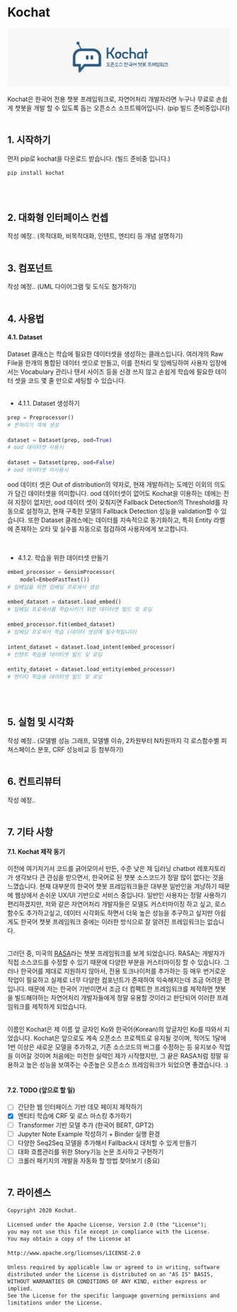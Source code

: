 # Kochat

![kochat_main](./image/kocaht.jpg)

Kochat은 한국어 전용 챗봇 프레임워크로, 자연어처리 개발자라면 
누구나 무료로 손쉽게 챗봇을 개발 할 수 있도록 돕는 오픈소스 소프트웨어입니다.
(pip 빌드 준비중입니다)
<br><br>


## 1. 시작하기

먼저 pip로 kochat을 다운로드 받습니다. (빌드 준비중 입니다.)
```
pip install kochat
```

<br><br>

## 2. 대화형 인터페이스 컨셉
작성 예정.. (목적대화, 비목적대화, 인텐트, 엔티티 등 개념 설명하기)
<br><br>

## 3. 컴포넌트
작성 예정.. (UML 다이어그램 및 도식도 첨가하기)
<br><br>

## 4. 사용법

#### 4.1. Dataset
Dataset 클래스는 학습에 필요한 데이터셋을 생성하는 클래스입니다. 
여러개의 Raw File을 한개의 통합된 데이터 셋으로 만들고, 이를 전처리 및
임베딩하여 사용자 입장에서는 Vocabulary 관리나 텐서 사이즈 등을
신경 쓰지 않고 손쉽게 학습에 필요한 데이터 셋을 코드 몇 줄 만으로 세팅할 수 있습니다.
<br><br>

- 4.1.1. Dataset 생성하기
```python
prep = Preprocessor()
# 전처리기 객체 생성

dataset = Dataset(prep, ood=True)
# ood 데이터셋 사용시

dataset = Dataset(prep, ood=False)
# ood 데이터셋 미사용시
```
ood 데이터 셋은 Out of distribution의 약자로, 현재 개발하려는 도메인 이외의 의도가
담긴 데이터셋을 의미합니다. ood 데이터셋이 없어도 Kochat을 이용하는 데에는 전혀 지장이 없지만,
ood 데이터 셋이 갖춰지면 Fallback Detection의 Threshold를 자동으로 설정하고, 현재 구축한 모델의
Fallback Detection 성능을 validation할 수 있습니다. 또한 Dataset 클래스에는 데이터를
지속적으로 동기화하고, 특히 Entity 라벨에 존재하는 오타 및 실수를 자동으로 점검하여 사용자에게 보고합니다.

<br>

- 4.1.2. 학습을 위한 데이터셋 만들기
```python
embed_processor = GensimProcessor(
    model=EmbedFastText())
# 임베딩을 위한 임베딩 프로세서 생성

embed_dataset = dataset.load_embed()
# 임베딩 프로세서를 학습시키기 위한 데이터셋 빌드 및 로딩

embed_processor.fit(embed_dataset)
# 임베딩 프로세서 학습 (데이터 생성에 필수적입니다)

intent_dataset = dataset.load_intent(embed_processor)
# 인텐트 학습용 데이터셋 빌드 및 로딩

entity_dataset = dataset.load_entity(embed_processor)
# 엔티티 학습용 데이터셋 빌드 및 로딩
```
<br><br>

## 5. 실험 및 시각화
작성 예정.. (모델별 성능 그래프, 모델별 이슈, 2차원부터 N차원까지 각 로스함수별 피쳐스페이스 분포, CRF 성능비교 등 첨부하기)
<br><br>

## 6. 컨트리뷰터
작성 예정..
<br><br>

## 7. 기타 사항
#### 7.1. Kochat 제작 동기
이전에 여기저기서 코드를 긁어모아서 만든, 수준 낮은 제 딥러닝 chatbot 레포지토리가 
생각보다 큰 관심을 받으면서, 한국어로 된 챗봇 소스코드가 정말 많이 없다는 것을 느꼈습니다. 
현재 대부분의 한국어 챗봇 프레임워크들은 대부분 일반인을 겨냥하기 때문에 웹상에서
손쉬운 UX/UI 기반으로 서비스 중입니다. 일반인 사용자는 정말 사용하기 편리하겠지만,
저와 같은 자연어처리 개발자들은 모델도 커스터마이징 하고 싶고, 로스함수도 추가하고싶고, 
데이터 시각화도 하면서 더욱 높은 성능을 추구하고 싶지만 아쉽게도 한국어 챗봇 프레임워크 
중에는 이러한 방식으로 잘 알려진 프레임워크는 없습니다. <br><br>

그러던 중, 미국의 [RASA](https://rasa.com)라는 챗봇 프레임워크를 보게 되었습니다. RASA는 개발자가 직접 소스코드를
수정할 수 있기 때문에 다양한 부분을 커스터마이징 할 수 있습니다. 그러나 한국어를 제대로 지원하지 않아서, 
전용 토크나이저를 추가하는 등 매우 번거로운 작업이 필요하고 실제로 너무 다양한 컴포넌트가 존재하여 익숙해지는데 조금
어려운 편입니다. 때문에 저는 한국어 기반이면서 조금 더 컴팩트한 프레임워크를 제작하면 
챗봇을 빌드해야하는 자연어처리 개발자들에게 정말 유용할 것이라고 판단되어 이러한 프레임워크를 
제작하게 되었습니다. <br><br>

이름인 Kochat은 제 이름 앞 글자인 Ko와 한국어(Korean)의 앞글자인 Ko를 따와서 지었습니다.
Kochat은 앞으로도 계속 오픈소스 프로젝트로 유지될 것이며, 적어도 1달에 1번 이상은 새로운 모델을 추가하고, 
기존 소스코드의 버그를 수정하는 등 유지보수 작업을 이어갈 것이며 처음에는 미천한 실력인 제가 시작했지만,
그 끝은 RASA처럼 정말 유용하고 높은 성능을 보여주는 수준높은 오픈소스 프레임워크가 되었으면 좋겠습니다. :)
<br><br>

#### 7.2. TODO (앞으로 할 일)
- [ ] 간단한 웹 인터페이스 기반 데모 페이지 제작하기
- [x] 엔티티 학습에 CRF 및 로스 마스킹 추가하기 
- [ ] Transformer 기반 모델 추가 (한국어 BERT, GPT2)
- [ ] Jupyter Note Example 작성하기 + Binder 실행 환경
- [ ] 다양한 Seq2Seq 모델을 추가해서 Fallback시 대처할 수 있게 만들기
- [ ] 대화 흐름관리를 위한 Story기능 논문 조사하고 구현하기
- [ ] 크롤러 패키지의 개발을 자동화 할 방법 찾아보기 (중요)
<br><br>

## 7. 라이센스
```
Copyright 2020 Kochat.

Licensed under the Apache License, Version 2.0 (the "License");
you may not use this file except in compliance with the License.
You may obtain a copy of the License at

http://www.apache.org/licenses/LICENSE-2.0

Unless required by applicable law or agreed to in writing, software
distributed under the License is distributed on an "AS IS" BASIS,
WITHOUT WARRANTIES OR CONDITIONS OF ANY KIND, either express or implied.
See the License for the specific language governing permissions and
limitations under the License.
```